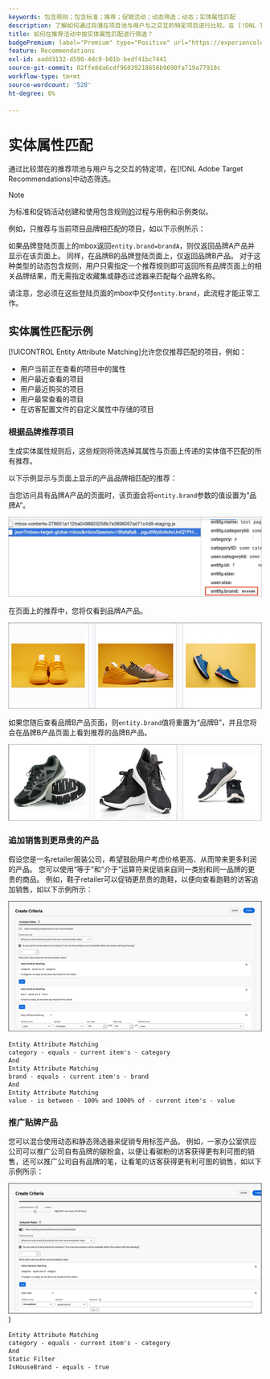 ```yaml
---
keywords: 包含规则；包含标准；推荐；促销活动；动态筛选；动态；实体属性匹配
description: 了解如何通过将潜在项目池与用户与之交互的特定项目进行比较，在 [!DNL Target Recommendations] 中动态筛选。
title: 如何在推荐活动中按实体属性匹配进行筛选？
badgePremium: label="Premium" type="Positive" url="https://experienceleague.adobe.com/docs/target/using/introduction/intro.html?lang=zh-Hans#premium newtab=true" tooltip="查看Target Premium中包含的内容。"
feature: Recommendations
exl-id: aadd3132-d590-4dc9-b01b-bedf41bc7441
source-git-commit: 02ffe8da6cdf96039218656b9690fa719a77910c
workflow-type: tm+mt
source-wordcount: '528'
ht-degree: 0%

---
```


# 实体属性匹配

通过比较潜在的推荐项池与用户与之交互的特定项，在[!DNL Adobe Target Recommendations]中动态筛选。

>[!NOTE]
>
>为标准和促销活动创建和使用包含规则[的](/help/main/c-recommendations/c-algorithms/use-dynamic-and-static-inclusion-rules.md)过程与用例和示例类似。

例如，只推荐与当前项目品牌相匹配的项目，如以下示例所示：

如果品牌登陆页面上的mbox返回`entity.brand=brandA`，则仅返回品牌A产品并显示在该页面上。 同样，在品牌B的品牌登陆页面上，仅返回品牌B产品。 对于这种类型的动态包含规则，用户只需指定一个推荐规则即可返回所有品牌页面上的相关品牌结果，而无需指定收藏集或静态过滤器来匹配每个品牌名称。

请注意，您必须在这些登陆页面的mbox中交付`entity.brand`，此流程才能正常工作。

## 实体属性匹配示例

[!UICONTROL Entity Attribute Matching]允许您仅推荐匹配的项目，例如：

* 用户当前正在查看的项目中的属性
* 用户最近查看的项目
* 用户最近购买的项目
* 用户最常查看的项目
* 在访客配置文件的自定义属性中存储的项目

### 根据品牌推荐项目

生成实体属性规则后，这些规则将筛选掉其属性与页面上传递的实体值不匹配的所有推荐。

以下示例显示与页面上显示的产品品牌相匹配的推荐：

当您访问具有品牌A产品的页面时，该页面会将`entity.brand`参数的值设置为“品牌A”。

![示例Target调用](/help/main/c-recommendations/c-algorithms/assets/example-target-call.png)

在页面上的推荐中，您将仅看到品牌A产品。

![品牌A推荐](/help/main/c-recommendations/c-algorithms/assets/brandA.png)

如果您随后查看品牌B产品页面，则`entity.brand`值将重置为“品牌B”，并且您将会在品牌B产品页面上看到推荐的品牌B产品。

![品牌B推荐](/help/main/c-recommendations/c-algorithms/assets/brandB.png)

### 追加销售到更昂贵的产品

假设您是一名retailer服装公司，希望鼓励用户考虑价格更高、从而带来更多利润的产品。 您可以使用“等于”和“介于”运算符来促销来自同一类别和同一品牌的更贵的商品。 例如，鞋子retailer可以促销更昂贵的跑鞋，以便向查看跑鞋的访客追加销售，如以下示例所示：

![追加销售](/help/main/c-recommendations/c-algorithms/assets/upsell-new.png)

```
Entity Attribute Matching
category - equals - current item's - category 
And 
Entity Attribute Matching
brand - equals - current item's - brand 
And 
Entity Attribute Matching
value - is between - 100% and 1000% of - current item's - value
```

### 推广贴牌产品

您可以混合使用动态和静态筛选器来促销专用标签产品。 例如，一家办公室供应公司可以推广公司自有品牌的碳粉盒，以便让看碳粉的访客获得更有利可图的销售，还可以推广公司自有品牌的笔，让看笔的访客获得更有利可图的销售，如以下示例所示：

![家庭品牌](/help/main/c-recommendations/c-algorithms/assets/housebrand-new.png)
)

```
Entity Attribute Matching
category - equals - current item's - category 
And
Static Filter
IsHouseBrand - equals - true
```
